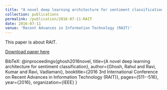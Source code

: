 ```yaml
---
title: "A novel deep learning architecture for sentiment classification"
collection: publications
permalink: /publication/2016-07-11-RAIT
date: 2016-07-11
venue: 'Recent Advances in Information Technology (RAIT)'
---
```

This paper is about RAIT.

[Download paper here](https://ieeexplore.ieee.org/document/7507953)

BibTeX:
@inproceedings{ghosh2016novel,
  title={A novel deep learning architecture for sentiment classification},
  author={Ghosh, Rahul and Ravi, Kumar and Ravi, Vadlamani},
  booktitle={2016 3rd International Conference on Recent Advances in Information Technology (RAIT)},
  pages={511--516},
  year={2016},
  organization={IEEE}
}
